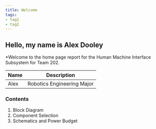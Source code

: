 ```yaml
---
title: Welcome
tags:
- tag1
- tag2
---
```


## Hello, my name is Alex Dooley

*Welcome to the home page report for the Human Machine Interface Subsystem for Team 202.

Name | Description
-----|------------
Alex | Robotics Engineering Major

### Contents

1. Block Diagram
1. Component Selection
1. Schematics and Power Budget
